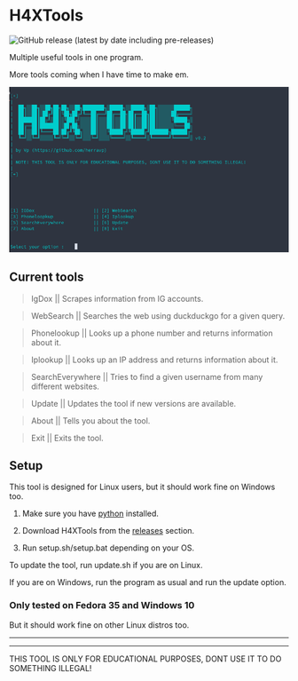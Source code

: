 # H4XTools
![GitHub release (latest by date including pre-releases)](https://img.shields.io/github/v/release/herravp/H4X-Tools?include_prereleases&label=Version)

Multiple useful tools in one program.

More tools coming when I have time to make em.


![](img/gui-v0.2.png)

## Current tools
>IgDox || Scrapes information from IG accounts.

>WebSearch || Searches the web using duckduckgo for a given query.

>Phonelookup || Looks up a phone number and returns information about it.

>Iplookup || Looks up an IP address and returns information about it.

>SearchEverywhere || Tries to find a given username from many different websites.

>Update || Updates the tool if new versions are available.

>About || Tells you about the tool.

>Exit || Exits the tool.

## Setup
This tool is designed for Linux users, but it should work fine on Windows too.

1. Make sure you have [python](https://www.python.org/downloads/) installed.

2. Download H4XTools from the [releases](https://github.com/HerraVp/H4X-Tools/releases) section.

3. Run setup.sh/setup.bat depending on your OS.

To update the tool, run update.sh if you are on Linux.

If you are on Windows, run the program as usual and run the update option.

### Only tested on Fedora 35 and Windows 10
But it should work fine on other Linux distros too. 

-------------------------------------------
-------------------------------------------
THIS TOOL IS ONLY FOR EDUCATIONAL PURPOSES, DONT USE IT TO DO SOMETHING ILLEGAL!
